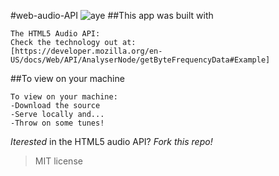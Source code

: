 #web-audio-API
![aye](https://s3-us-west-2.amazonaws.com/agb539/sine_wave.png)
##This app was built with 
```
The HTML5 Audio API:
Check the technology out at:
[https://developer.mozilla.org/en-US/docs/Web/API/AnalyserNode/getByteFrequencyData#Example]
```
##To view on your machine
```
To view on your machine:
-Download the source
-Serve locally and...
-Throw on some tunes!
```
*Iterested* in the HTML5 audio API?
*Fork this repo!*
> MIT license
